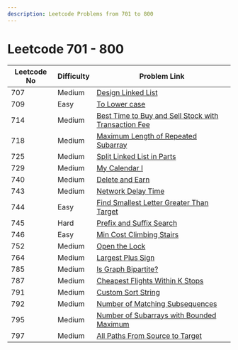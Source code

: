 ```yaml
---
description: Leetcode Problems from 701 to 800
---
```


# Leetcode 701 - 800

| Leetcode No | Difficulty | Problem Link                                                                                                                                                                   |
| ----------- | ---------- | ------------------------------------------------------------------------------------------------------------------------------------------------------------------------------ |
| 707         | Medium     | [Design Linked List](../difficulty-based-problem-index/leetcode-medium/leetcode-707-design-linked-list.md)                                                                     |
| 709         | Easy       | [To Lower case](../difficulty-based-problem-index/leetcode-easy/leetcode-709-to-lower-case.md)                                                                                 |
| 714         | Medium     | [Best Time to Buy and Sell Stock with Transaction Fee](../difficulty-based-problem-index/leetcode-medium/leetcode-714-best-time-to-buy-and-sell-stock-with-transaction-fee.md) |
| 718         | Medium     | [Maximum Length of Repeated Subarray](../difficulty-based-problem-index/leetcode-medium/leetcode-718-maximum-length-of-repeated-subarray.md)                                   |
| 725         | Medium     | [Split Linked List in Parts](../difficulty-based-problem-index/leetcode-medium/leetcode-725-split-linked-list-in-parts.md)                                                     |
| 729         | Medium     | [My Calendar I](../difficulty-based-problem-index/leetcode-medium/leetcode-729-my-calendar-i.md)                                                                               |
| 740         | Medium     | [Delete and Earn](../difficulty-based-problem-index/leetcode-medium/leetcode-740-delete-and-earn.md)                                                                           |
| 743         | Medium     | [Network Delay Time](../difficulty-based-problem-index/leetcode-medium/leetcode-743-network-delay-time.md)                                                                     |
| 744         | Easy       | [Find Smallest Letter Greater Than Target](../difficulty-based-problem-index/leetcode-easy/leetcode-744-find-smallest-letter-greater-than-target.md)                           |
| 745         | Hard       | [Prefix and Suffix Search](../difficulty-based-problem-index/leetcode-hard/leetcode-745-prefix-and-suffix-search.md)                                                           |
| 746         | Easy       | [Min Cost Climbing Stairs](../difficulty-based-problem-index/leetcode-easy/leetcode-746-min-cost-climbing-stairs.md)                                                           |
| 752         | Medium     | [Open the Lock](../difficulty-based-problem-index/leetcode-medium/leetcode-752-open-the-lock.md)                                                                               |
| 764         | Medium     | [Largest Plus Sign](../difficulty-based-problem-index/leetcode-medium/leetcode-764-largest-plus-sign.md)                                                                       |
| 785         | Medium     | [Is Graph Bipartite?](../difficulty-based-problem-index/leetcode-medium/leetcode-785-is-graph-bipartite.md)                                                                    |
| 787         | Medium     | [Cheapest Flights Within K Stops](../difficulty-based-problem-index/leetcode-medium/leetcode-787-cheapest-flights-within-k-stops.md)                                           |
| 791         | Medium     | [Custom Sort String](../difficulty-based-problem-index/leetcode-medium/leetcode-791-custom-sort-string.md)                                                                     |
| 792         | Medium     | [Number of Matching Subsequences](../difficulty-based-problem-index/leetcode-medium/leetcode-792-number-of-matching-subsequences.md)                                           |
| 795         | Medium     | [Number of Subarrays with Bounded Maximum](../difficulty-based-problem-index/leetcode-medium/leetcode-795-number-of-subarrays-with-bounded-maximum.md)                         |
| 797         | Medium     | [All Paths From Source to Target](../difficulty-based-problem-index/leetcode-medium/leetcode-797-all-paths-from-source-to-target.md)                                           |
